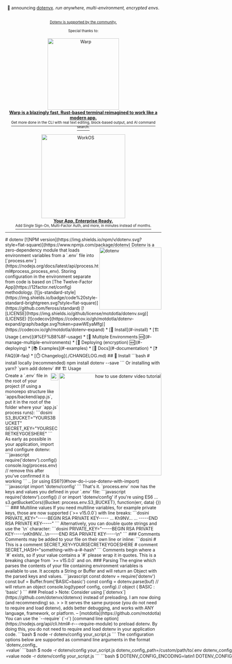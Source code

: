<div align="center">
🎉 announcing <a href="https://github.com/dotenvx/dotenvx">dotenvx</a>. <em>run anywhere, multi-environment, encrypted envs</em>.
</div>
&nbsp;
<div align="center">
<p>
  <sup>
    <a href="https://github.com/sponsors/motdotla">Dotenv is supported by the community.</a>
  </sup>
</p>
<sup>Special thanks to:</sup>
<br>
<br>
<a href="https://www.warp.dev/?utm_source=github&utm_medium=referral&utm_campaign=dotenv_p_20220831">
  <div>
    <img src="https://res.cloudinary.com/dotenv-org/image/upload/v1661980709/warp_hi8oqj.png" width="230" alt="Warp">
  </div>
  <b>Warp is a blazingly fast, Rust-based terminal reimagined to work like a modern app.</b>
  <div>
    <sup>Get more done in the CLI with real text editing, block-based output, and AI command search.</sup>
  </div>
</a>
<br>
<a href="https://workos.com/?utm_campaign=github_repo&utm_medium=referral&utm_content=dotenv&utm_source=github">
  <div>
    <img src="https://res.cloudinary.com/dotenv-org/image/upload/c_scale,w_400/v1665605496/68747470733a2f2f73696e647265736f726875732e636f6d2f6173736574732f7468616e6b732f776f726b6f732d6c6f676f2d77686974652d62672e737667_zdmsbu.svg" width="270" alt="WorkOS">
  </div>
  <b>Your App, Enterprise Ready.</b>
  <div>
    <sup>Add Single Sign-On, Multi-Factor Auth, and more, in minutes instead of months.</sup>
  </div>
</a>
<hr>
</div>
# dotenv [![NPM version](https://img.shields.io/npm/v/dotenv.svg?style=flat-square)](https://www.npmjs.com/package/dotenv)
<img src="https://raw.githubusercontent.com/motdotla/dotenv/master/dotenv.svg" alt="dotenv" align="right" width="200" />
Dotenv is a zero-dependency module that loads environment variables from a `.env` file into [`process.env`](https://nodejs.org/docs/latest/api/process.html#process_process_env). Storing configuration in the environment separate from code is based on [The Twelve-Factor App](https://12factor.net/config) methodology.
[![js-standard-style](https://img.shields.io/badge/code%20style-standard-brightgreen.svg?style=flat-square)](https://github.com/feross/standard)
[![LICENSE](https://img.shields.io/github/license/motdotla/dotenv.svg)](LICENSE)
[![codecov](https://codecov.io/gh/motdotla/dotenv-expand/graph/badge.svg?token=pawWEyaMfg)](https://codecov.io/gh/motdotla/dotenv-expand)
* [🌱 Install](#-install)
* [🏗️ Usage (.env)](#%EF%B8%8F-usage)
* [🌴 Multiple Environments 🆕](#-manage-multiple-environments)
* [🚀 Deploying (encryption) 🆕](#-deploying)
* [📚 Examples](#-examples)
* [📖 Docs](#-documentation)
* [❓ FAQ](#-faq)
* [⏱️ Changelog](./CHANGELOG.md)
## 🌱 Install
```bash
# install locally (recommended)
npm install dotenv --save
```
Or installing with yarn? `yarn add dotenv`
## 🏗️ Usage
<a href="https://www.youtube.com/watch?v=YtkZR0NFd1g">
<div align="right">
<img src="https://img.youtube.com/vi/YtkZR0NFd1g/hqdefault.jpg" alt="how to use dotenv video tutorial" align="right" width="330" />
<img src="https://simpleicons.vercel.app/youtube/ff0000" alt="youtube/@dotenvorg" align="right" width="24" />
</div>
</a>
Create a `.env` file in the root of your project (if using a monorepo structure like `apps/backend/app.js`, put it in the root of the folder where your `app.js` process runs):
```dosini
S3_BUCKET="YOURS3BUCKET"
SECRET_KEY="YOURSECRETKEYGOESHERE"
```
As early as possible in your application, import and configure dotenv:
```javascript
require('dotenv').config()
console.log(process.env) // remove this after you've confirmed it is working
```
.. [or using ES6?](#how-do-i-use-dotenv-with-import)
```javascript
import 'dotenv/config'
```
That's it. `process.env` now has the keys and values you defined in your `.env` file:
```javascript
require('dotenv').config()
// or import 'dotenv/config' if you're using ES6
...
s3.getBucketCors({Bucket: process.env.S3_BUCKET}, function(err, data) {})
```
### Multiline values
If you need multiline variables, for example private keys, those are now supported (`>= v15.0.0`) with line breaks:
```dosini
PRIVATE_KEY="-----BEGIN RSA PRIVATE KEY-----
...
Kh9NV...
...
-----END RSA PRIVATE KEY-----"
```
Alternatively, you can double quote strings and use the `\n` character:
```dosini
PRIVATE_KEY="-----BEGIN RSA PRIVATE KEY-----\nKh9NV...\n-----END RSA PRIVATE KEY-----\n"
```
### Comments
Comments may be added to your file on their own line or inline:
```dosini
# This is a comment
SECRET_KEY=YOURSECRETKEYGOESHERE # comment
SECRET_HASH="something-with-a-#-hash"
```
Comments begin where a `#` exists, so if your value contains a `#` please wrap it in quotes. This is a breaking change from `>= v15.0.0` and on.
### Parsing
The engine which parses the contents of your file containing environment variables is available to use. It accepts a String or Buffer and will return an Object with the parsed keys and values.
```javascript
const dotenv = require('dotenv')
const buf = Buffer.from('BASIC=basic')
const config = dotenv.parse(buf) // will return an object
console.log(typeof config, config) // object { BASIC : 'basic' }
```
### Preload
> Note: Consider using [`dotenvx`](https://github.com/dotenvx/dotenvx) instead of preloading. I am now doing (and recommending) so.
>
> It serves the same purpose (you do not need to require and load dotenv), adds better debugging, and works with ANY language, framework, or platform. – [motdotla](https://github.com/motdotla)
You can use the `--require` (`-r`) [command line option](https://nodejs.org/api/cli.html#-r---require-module) to preload dotenv. By doing this, you do not need to require and load dotenv in your application code.
```bash
$ node -r dotenv/config your_script.js
```
The configuration options below are supported as command line arguments in the format `dotenv_config_<option>=value`
```bash
$ node -r dotenv/config your_script.js dotenv_config_path=/custom/path/to/.env dotenv_config_debug=true
```
Additionally, you can use environment variables to set configuration options. Command line arguments will precede these.
```bash
$ DOTENV_CONFIG_<OPTION>=value node -r dotenv/config your_script.js
```
```bash
$ DOTENV_CONFIG_ENCODING=latin1 DOTENV_CONFIG_DEBUG=true node -r dotenv/config your_script.js dotenv_config_path=/custom/path/to/.env
```
### Variable Expansion
You need to add the value of another variable in one of your variables? Use [dotenv-expand](https://github.com/motdotla/dotenv-expand).
### Command Substitution
Use [dotenvx](https://github.com/dotenvx/dotenvx) to use command substitution.
Add the output of a command to one of your variables in your .env file.
```ini
# .env
DATABASE_URL="postgres://$(whoami)@localhost/my_database"
```
```js
// index.js
console.log('DATABASE_URL', process.env.DATABASE_URL)
```
```sh
$ dotenvx run --debug -- node index.js
[dotenvx@0.14.1] injecting env (1) from .env
DATABASE_URL postgres://yourusername@localhost/my_database
```
### Syncing
You need to keep `.env` files in sync between machines, environments, or team members? Use [dotenvx](https://github.com/dotenvx/dotenvx) to encrypt your `.env` files and safely include them in source control. This still subscribes to the twelve-factor app rules by generating a decryption key separate from code.
### Multiple Environments
Use [dotenvx](https://github.com/dotenvx/dotenvx) to generate `.env.ci`, `.env.production` files, and more.
### Deploying
You need to deploy your secrets in a cloud-agnostic manner? Use [dotenvx](https://github.com/dotenvx/dotenvx) to generate a private decryption key that is set on your production server.
## 🌴 Manage Multiple Environments
Use [dotenvx](https://github.com/dotenvx/dotenvx)
Run any environment locally. Create a `.env.ENVIRONMENT` file and use `--env-file` to load it. It's straightforward, yet flexible.
```bash
$ echo "HELLO=production" > .env.production
$ echo "console.log('Hello ' + process.env.HELLO)" > index.js
$ dotenvx run --env-file=.env.production -- node index.js
Hello production
> ^^
```
or with multiple .env files
```bash
$ echo "HELLO=local" > .env.local
$ echo "HELLO=World" > .env
$ echo "console.log('Hello ' + process.env.HELLO)" > index.js
$ dotenvx run --env-file=.env.local --env-file=.env -- node index.js
Hello local
```
[more environment examples](https://dotenvx.com/docs/quickstart/environments)
## 🚀 Deploying
Use [dotenvx](https://github.com/dotenvx/dotenvx).
Add encryption to your `.env` files with a single command. Pass the `--encrypt` flag.
```
$ dotenvx set HELLO Production --encrypt -f .env.production
$ echo "console.log('Hello ' + process.env.HELLO)" > index.js
$ DOTENV_PRIVATE_KEY_PRODUCTION="<.env.production private key>" dotenvx run -- node index.js
[dotenvx] injecting env (2) from .env.production
Hello Production
```
[learn more](https://github.com/dotenvx/dotenvx?tab=readme-ov-file#encryption)
## 📚 Examples
See [examples](https://github.com/dotenv-org/examples) of using dotenv with various frameworks, languages, and configurations.
* [nodejs](https://github.com/dotenv-org/examples/tree/master/usage/dotenv-nodejs)
* [nodejs (debug on)](https://github.com/dotenv-org/examples/tree/master/usage/dotenv-nodejs-debug)
* [nodejs (override on)](https://github.com/dotenv-org/examples/tree/master/usage/dotenv-nodejs-override)
* [nodejs (processEnv override)](https://github.com/dotenv-org/examples/tree/master/usage/dotenv-custom-target)
* [esm](https://github.com/dotenv-org/examples/tree/master/usage/dotenv-esm)
* [esm (preload)](https://github.com/dotenv-org/examples/tree/master/usage/dotenv-esm-preload)
* [typescript](https://github.com/dotenv-org/examples/tree/master/usage/dotenv-typescript)
* [typescript parse](https://github.com/dotenv-org/examples/tree/master/usage/dotenv-typescript-parse)
* [typescript config](https://github.com/dotenv-org/examples/tree/master/usage/dotenv-typescript-config)
* [webpack](https://github.com/dotenv-org/examples/tree/master/usage/dotenv-webpack)
* [webpack (plugin)](https://github.com/dotenv-org/examples/tree/master/usage/dotenv-webpack2)
* [react](https://github.com/dotenv-org/examples/tree/master/usage/dotenv-react)
* [react (typescript)](https://github.com/dotenv-org/examples/tree/master/usage/dotenv-react-typescript)
* [express](https://github.com/dotenv-org/examples/tree/master/usage/dotenv-express)
* [nestjs](https://github.com/dotenv-org/examples/tree/master/usage/dotenv-nestjs)
* [fastify](https://github.com/dotenv-org/examples/tree/master/usage/dotenv-fastify)
## 📖 Documentation
Dotenv exposes four functions:
* `config`
* `parse`
* `populate`
* `decrypt`
### Config
`config` will read your `.env` file, parse the contents, assign it to
[`process.env`](https://nodejs.org/docs/latest/api/process.html#process_process_env),
and return an Object with a `parsed` key containing the loaded content or an `error` key if it failed.
```js
const result = dotenv.config()
if (result.error) {
  throw result.error
}
console.log(result.parsed)
```
You can additionally, pass options to `config`.
#### Options
##### path
Default: `path.resolve(process.cwd(), '.env')`
Specify a custom path if your file containing environment variables is located elsewhere.
```js
require('dotenv').config({ path: '/custom/path/to/.env' })
```
By default, `config` will look for a file called .env in the current working directory.
Pass in multiple files as an array, and they will be parsed in order and combined with `process.env` (or `option.processEnv`, if set). The first value set for a variable will win, unless the `options.override` flag is set, in which case the last value set will win.  If a value already exists in `process.env` and the `options.override` flag is NOT set, no changes will be made to that value.
```js
require('dotenv').config({ path: ['.env.local', '.env'] })
```
##### encoding
Default: `utf8`
Specify the encoding of your file containing environment variables.
```js
require('dotenv').config({ encoding: 'latin1' })
```
##### debug
Default: `false`
Turn on logging to help debug why certain keys or values are not being set as you expect.
```js
require('dotenv').config({ debug: process.env.DEBUG })
```
##### override
Default: `false`
Override any environment variables that have already been set on your machine with values from your .env file(s). If multiple files have been provided in `option.path` the override will also be used as each file is combined with the next. Without `override` being set, the first value wins. With `override` set the last value wins.
```js
require('dotenv').config({ override: true })
```
##### processEnv
Default: `process.env`
Specify an object to write your secrets to. Defaults to `process.env` environment variables.
```js
const myObject = {}
require('dotenv').config({ processEnv: myObject })
console.log(myObject) // values from .env
console.log(process.env) // this was not changed or written to
```
### Parse
The engine which parses the contents of your file containing environment
variables is available to use. It accepts a String or Buffer and will return
an Object with the parsed keys and values.
```js
const dotenv = require('dotenv')
const buf = Buffer.from('BASIC=basic')
const config = dotenv.parse(buf) // will return an object
console.log(typeof config, config) // object { BASIC : 'basic' }
```
#### Options
##### debug
Default: `false`
Turn on logging to help debug why certain keys or values are not being set as you expect.
```js
const dotenv = require('dotenv')
const buf = Buffer.from('hello world')
const opt = { debug: true }
const config = dotenv.parse(buf, opt)
// expect a debug message because the buffer is not in KEY=VAL form
```
### Populate
The engine which populates the contents of your .env file to `process.env` is available for use. It accepts a target, a source, and options. This is useful for power users who want to supply their own objects.
For example, customizing the source:
```js
const dotenv = require('dotenv')
const parsed = { HELLO: 'world' }
dotenv.populate(process.env, parsed)
console.log(process.env.HELLO) // world
```
For example, customizing the source AND target:
```js
const dotenv = require('dotenv')
const parsed = { HELLO: 'universe' }
const target = { HELLO: 'world' } // empty object
dotenv.populate(target, parsed, { override: true, debug: true })
console.log(target) // { HELLO: 'universe' }
```
#### options
##### Debug
Default: `false`
Turn on logging to help debug why certain keys or values are not being populated as you expect.
##### override
Default: `false`
Override any environment variables that have already been set.
## ❓ FAQ
### Why is the `.env` file not loading my environment variables successfully?
Most likely your `.env` file is not in the correct place. [See this stack overflow](https://stackoverflow.com/questions/42335016/dotenv-file-is-not-loading-environment-variables).
Turn on debug mode and try again..
```js
require('dotenv').config({ debug: true })
```
You will receive a helpful error outputted to your console.
### Should I commit my `.env` file?
No. We **strongly** recommend against committing your `.env` file to version
control. It should only include environment-specific values such as database
passwords or API keys. Your production database should have a different
password than your development database.
### Should I have multiple `.env` files?
We recommend creating one `.env` file per environment. Use `.env` for local/development, `.env.production` for production and so on. This still follows the twelve factor principles as each is attributed individually to its own environment. Avoid custom set ups that work in inheritance somehow (`.env.production` inherits values form `.env` for example). It is better to duplicate values if necessary across each `.env.environment` file.
> In a twelve-factor app, env vars are granular controls, each fully orthogonal to other env vars. They are never grouped together as “environments”, but instead are independently managed for each deploy. This is a model that scales up smoothly as the app naturally expands into more deploys over its lifetime.
>
> – [The Twelve-Factor App](http://12factor.net/config)
### What rules does the parsing engine follow?
The parsing engine currently supports the following rules:
- `BASIC=basic` becomes `{BASIC: 'basic'}`
- empty lines are skipped
- lines beginning with `#` are treated as comments
- `#` marks the beginning of a comment (unless when the value is wrapped in quotes)
- empty values become empty strings (`EMPTY=` becomes `{EMPTY: ''}`)
- inner quotes are maintained (think JSON) (`JSON={"foo": "bar"}` becomes `{JSON:"{\"foo\": \"bar\"}"`)
- whitespace is removed from both ends of unquoted values (see more on [`trim`](https://developer.mozilla.org/en-US/docs/Web/JavaScript/Reference/Global_Objects/String/Trim)) (`FOO=  some value  ` becomes `{FOO: 'some value'}`)
- single and double quoted values are escaped (`SINGLE_QUOTE='quoted'` becomes `{SINGLE_QUOTE: "quoted"}`)
- single and double quoted values maintain whitespace from both ends (`FOO="  some value  "` becomes `{FOO: '  some value  '}`)
- double quoted values expand new lines (`MULTILINE="new\nline"` becomes
```
{MULTILINE: 'new
line'}
```
- backticks are supported (`` BACKTICK_KEY=`This has 'single' and "double" quotes inside of it.` ``)
### What happens to environment variables that were already set?
By default, we will never modify any environment variables that have already been set. In particular, if there is a variable in your `.env` file which collides with one that already exists in your environment, then that variable will be skipped.
If instead, you want to override `process.env` use the `override` option.
```javascript
require('dotenv').config({ override: true })
```
### How come my environment variables are not showing up for React?
Your React code is run in Webpack, where the `fs` module or even the `process` global itself are not accessible out-of-the-box. `process.env` can only be injected through Webpack configuration.
If you are using [`react-scripts`](https://www.npmjs.com/package/react-scripts), which is distributed through [`create-react-app`](https://create-react-app.dev/), it has dotenv built in but with a quirk. Preface your environment variables with `REACT_APP_`. See [this stack overflow](https://stackoverflow.com/questions/42182577/is-it-possible-to-use-dotenv-in-a-react-project) for more details.
If you are using other frameworks (e.g. Next.js, Gatsby...), you need to consult their documentation for how to inject environment variables into the client.
### Can I customize/write plugins for dotenv?
Yes! `dotenv.config()` returns an object representing the parsed `.env` file. This gives you everything you need to continue setting values on `process.env`. For example:
```js
const dotenv = require('dotenv')
const variableExpansion = require('dotenv-expand')
const myEnv = dotenv.config()
variableExpansion(myEnv)
```
### How do I use dotenv with `import`?
Simply..
```javascript
// index.mjs (ESM)
import 'dotenv/config' // see https://github.com/motdotla/dotenv#how-do-i-use-dotenv-with-import
import express from 'express'
```
A little background..
> When you run a module containing an `import` declaration, the modules it imports are loaded first, then each module body is executed in a depth-first traversal of the dependency graph, avoiding cycles by skipping anything already executed.
>
> – [ES6 In Depth: Modules](https://hacks.mozilla.org/2015/08/es6-in-depth-modules/)
What does this mean in plain language? It means you would think the following would work but it won't.
`errorReporter.mjs`:
```js
import { Client } from 'best-error-reporting-service'
export default new Client(process.env.API_KEY)
```
`index.mjs`:
```js
// Note: this is INCORRECT and will not work
import * as dotenv from 'dotenv'
dotenv.config()
import errorReporter from './errorReporter.mjs'
errorReporter.report(new Error('documented example'))
```
`process.env.API_KEY` will be blank.
Instead, `index.mjs` should be written as..
```js
import 'dotenv/config'
import errorReporter from './errorReporter.mjs'
errorReporter.report(new Error('documented example'))
```
Does that make sense? It's a bit unintuitive, but it is how importing of ES6 modules work. Here is a [working example of this pitfall](https://github.com/dotenv-org/examples/tree/master/usage/dotenv-es6-import-pitfall).
There are two alternatives to this approach:
1. Preload dotenv: `node --require dotenv/config index.js` (_Note: you do not need to `import` dotenv with this approach_)
2. Create a separate file that will execute `config` first as outlined in [this comment on #133](https://github.com/motdotla/dotenv/issues/133#issuecomment-255298822)
### Why am I getting the error `Module not found: Error: Can't resolve 'crypto|os|path'`?
You are using dotenv on the front-end and have not included a polyfill. Webpack < 5 used to include these for you. Do the following:
```bash
npm install node-polyfill-webpack-plugin
```
Configure your `webpack.config.js` to something like the following.
```js
require('dotenv').config()
const path = require('path');
const webpack = require('webpack')
const NodePolyfillPlugin = require('node-polyfill-webpack-plugin')
module.exports = {
  mode: 'development',
  entry: './src/index.ts',
  output: {
    filename: 'bundle.js',
    path: path.resolve(__dirname, 'dist'),
  },
  plugins: [
    new NodePolyfillPlugin(),
    new webpack.DefinePlugin({
      'process.env': {
        HELLO: JSON.stringify(process.env.HELLO)
      }
    }),
  ]
};
```
Alternatively, just use [dotenv-webpack](https://github.com/mrsteele/dotenv-webpack) which does this and more behind the scenes for you.
### What about variable expansion?
Try [dotenv-expand](https://github.com/motdotla/dotenv-expand)
### What about syncing and securing .env files?
Use [dotenvx](https://github.com/dotenvx/dotenvx)
### What if I accidentally commit my `.env` file to code?
Remove it, [remove git history](https://docs.github.com/en/authentication/keeping-your-account-and-data-secure/removing-sensitive-data-from-a-repository) and then install the [git pre-commit hook](https://github.com/dotenvx/dotenvx#pre-commit) to prevent this from ever happening again.
```
brew install dotenvx/brew/dotenvx
dotenvx precommit --install
```
### How can I prevent committing my `.env` file to a Docker build?
Use the [docker prebuild hook](https://dotenvx.com/docs/features/prebuild).
```bash
# Dockerfile
...
RUN curl -fsS https://dotenvx.sh/ | sh
...
RUN dotenvx prebuild
CMD ["dotenvx", "run", "--", "node", "index.js"]
```
## Contributing Guide
See [CONTRIBUTING.md](CONTRIBUTING.md)
## CHANGELOG
See [CHANGELOG.md](CHANGELOG.md)
## Who's using dotenv?
[These npm modules depend on it.](https://www.npmjs.com/browse/depended/dotenv)
Projects that expand it often use the [keyword "dotenv" on npm](https://www.npmjs.com/search?q=keywords:dotenv).
